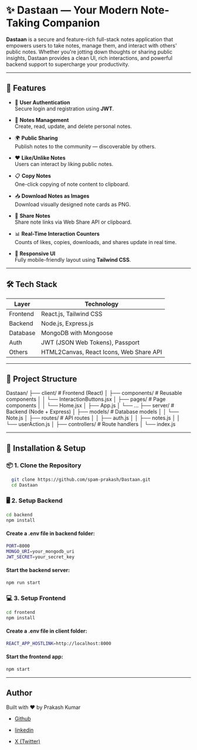 # ✨ Dastaan — Your Modern Note-Taking Companion

**Dastaan** is a secure and feature-rich full-stack notes application that empowers users to take notes, manage them, and interact with others' public notes. Whether you're jotting down thoughts or sharing public insights, Dastaan provides a clean UI, rich interactions, and powerful backend support to supercharge your productivity.

---
<!---
## 📸 Preview

> *Add screenshots or demo GIFs here if available*
>
> Example:
> ![Dastaan UI](./screenshots/homepage.png)

---

-->

## 🚀 Features

- 🔐 **User Authentication**  
  Secure login and registration using **JWT**.

- 📝 **Notes Management**  
  Create, read, update, and delete personal notes.

- 🌍 **Public Sharing**  
  Publish notes to the community — discoverable by others.

- ❤️ **Like/Unlike Notes**  
  Users can interact by liking public notes.

- 📋 **Copy Notes**  
  One-click copying of note content to clipboard.

- 📥 **Download Notes as Images**  
  Download visually designed note cards as PNG.

- 🔗 **Share Notes**  
  Share note links via Web Share API or clipboard.

- 📊 **Real-Time Interaction Counters**  
  Counts of likes, copies, downloads, and shares update in real time.

- 🎨 **Responsive UI**  
  Fully mobile-friendly layout using **Tailwind CSS**.

---

## 🛠️ Tech Stack

| Layer        | Technology          |
|--------------|---------------------|
| Frontend     | React.js, Tailwind CSS |
| Backend      | Node.js, Express.js |
| Database     | MongoDB with Mongoose |
| Auth         | JWT (JSON Web Tokens), Passport|
| Others       | HTML2Canvas, React Icons, Web Share API |

---

## 📁 Project Structure

Dastaan/
├── client/                    # Frontend (React)
│   ├── components/            # Reusable components
│   │   └── InteractionButtons.jsx
│   ├── pages/                 # Page components
│   │   └── Home.jsx
│   ├── App.js
│   └── ...
├── server/                    # Backend (Node + Express)
│   ├── models/                # Database models
│   │   └── Note.js
│   ├── routes/                # API routes
│   │   ├── auth.js
│   │   ├── notes.js
│   │   └── userAction.js
│   ├── controllers/           # Route handlers
│   └── index.js

---


## 🔧 Installation & Setup

### 📦 1. Clone the Repository
```bash
  git clone https://github.com/spam-prakash/Dastaan.git
  cd Dastaan
```

### 🖥️ 2. Setup Backend
```bash
cd backend
npm install
```

#### Create a .env file in backend folder:
```bash
PORT=8000
MONGO_URI=your_mongodb_uri
JWT_SECRET=your_secret_key
```

#### Start the backend server:
```bash
npm run start
```

### 💻 3. Setup Frontend
```bash
cd frontend
npm install
```

#### Create a .env file in client folder:
```bash
REACT_APP_HOSTLINK=http://localhost:8000
```

#### Start the frontend app:
```bash
npm start
```

---

## Author
Built with ❤️ by Prakash Kumar

- [Github](https://github.com/spam-prakash)

- [linkedin](https://linkedin.com/in/spam-prakash)

- [X (Twitter)](https://X.com/spam_prakash)
